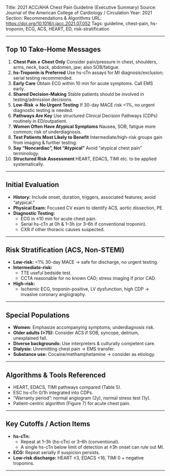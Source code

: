Title: 2021 ACC/AHA Chest Pain Guideline (Executive Summary)
Source: Journal of the American College of Cardiology / Circulation
Year: 2021
Section: Recommendations & Algorithms
URL: https://doi.org/10.1016/j.jacc.2021.07.052
Tags: guideline, chest-pain, hs-troponin, ECG, ACS, HEART, ED, risk-stratification

---

## Top 10 Take-Home Messages
1. **Chest Pain ≠ Chest Only**
   Consider pain/pressure in chest, shoulders, arms, neck, back, abdomen, jaw; also SOB/fatigue.
2. **hs-Troponin is Preferred**
   Use hs-cTn assays for MI diagnosis/exclusion; serial testing recommended.
3. **Early Care**
   Obtain ECG within 10 min for acute symptoms. Call EMS early.
4. **Shared Decision-Making**
   Stable patients should be involved in testing/admission decisions.
5. **Low-Risk → No Urgent Testing**
   If 30-day MACE risk <1%, no urgent diagnostic testing is needed.
6. **Pathways Are Key**
   Use structured Clinical Decision Pathways (CDPs) routinely in ED/outpatient.
7. **Women Often Have Atypical Symptoms**
   Nausea, SOB, fatigue more common; risk of underdiagnosis.
8. **Test Patients Most Likely to Benefit**
   Intermediate/high-risk groups gain from imaging & further testing.
9. **Say “Noncardiac”, Not “Atypical”**
   Avoid “atypical chest pain” terminology.
10. **Structured Risk Assessment**
   HEART, EDACS, TIMI etc. to be applied systematically.

---

## Initial Evaluation
- **History:** Include onset, duration, triggers, associated features; avoid “atypical.”
- **Physical Exam:** Focused CV exam to identify ACS, aortic dissection, PE.
- **Diagnostic Testing:**
  - ECG in ≤10 min for acute chest pain.
  - Serial hs-cTn at 0h & 1–3h (or 3–6h if conventional troponin).
  - CXR if other thoracic causes suspected.

---

## Risk Stratification (ACS, Non-STEMI)
- **Low-risk:** <1% 30-day MACE → safe for discharge, no urgent testing.
- **Intermediate-risk:**
  - TTE useful bedside test.
  - CCTA reasonable for no known CAD; stress imaging if prior CAD.
- **High-risk:**
  - Ischemic ECG, troponin-positive, LV dysfunction, high CDP → invasive coronary angiography.

---

## Special Populations
- **Women:** Emphasize accompanying symptoms; underdiagnosis risk.
- **Older adults (>75):** Consider ACS if SOB, syncope, delirium, unexplained fall.
- **Diverse backgrounds:** Use interpreters & culturally competent care.
- **Dialysis:** Unremitting chest pain → EMS transfer.
- **Substance use:** Cocaine/methamphetamine → consider as etiology.

---

## Algorithms & Tools Referenced
- HEART, EDACS, TIMI pathways compared (Table 5).
- ESC hs-cTn 0/1h integrated into CDPs.
- “Warranty period”: normal angiogram (2y), normal stress test (1y).
- Patient-centric algorithm (Figure 7) for acute chest pain.

---

## Key Cutoffs / Action Items
- **hs-cTn:**
  - Repeat at 1–3h (hs-cTn) or 3–6h (conventional).
  - A single hs-cTn below limit of detection at ≥3h onset can rule out MI.
- **ECG:** Repeat serially if suspicion persists.
- **Low-risk discharge:** HEART ≤3, EDACS <16, TIMI 0 + negative troponins.

---
